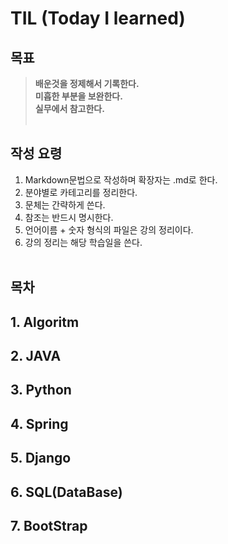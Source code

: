 # TIL (Today I learned)  
## 목표  
>**배운것을 정제해서 기록한다.**  
>**미흡한 부분을 보완한다.**  
>**실무에서 참고한다.**<br/><br/>  

## 작성 요령  
1. Markdown문법으로 작성하며 확장자는 .md로 한다.  
1. 분야별로 카테고리를 정리한다.  
1. 문체는 간략하게 쓴다.  
1. 참조는 반드시 명시한다.  
1. 언어이름 + 숫자 형식의 파일은 강의 정리이다.  
1. 강의 정리는 해당 학습일을 쓴다.<br/><br/>

## 목차
## 1. Algoritm
## 2. JAVA
## 3. Python
## 4. Spring
## 5. Django
## 6. SQL(DataBase)
## 7. BootStrap


